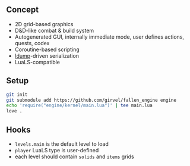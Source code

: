 ## Concept

- 2D grid-based graphics
- D&D-like combat & build system
- Autogenerated GUI, internally immediate mode, user defines actions, quests, codex
- Coroutine-based scripting
- [ldump](https://github.com/girvel/ldump)-driven serialization
- LuaLS-compatible

## Setup

```bash
git init
git submodule add https://github.com/girvel/fallen_engine engine
echo 'require("engine/kernel/main.lua")' | tee main.lua
love .
```

## Hooks

- `levels.main` is the default level to load
- `player` LuaLS type is user-defined
- each level should contain `solids` and `items` grids

